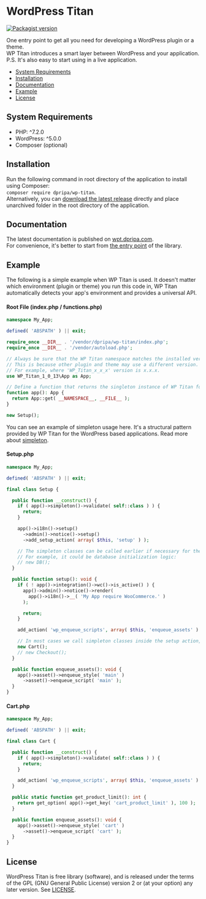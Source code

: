 # WordPress Titan

<a href="https://packagist.org/packages/dpripa/wp-titan"><img src="https://img.shields.io/packagist/v/dpripa/wp-titan" alt="Packagist version"/></a>

One entry point to get all you need for developing a WordPress plugin or a theme.\
WP Titan introduces a smart layer between WordPress and your application.\
P.S. It's also easy to start using in a live application.

- [System Requirements](#system-requirements)
- [Installation](#installation)
- [Documentation](#documentation)
- [Example](#example)
- [License](#license)

## System Requirements
- PHP: ^7.2.0
- WordPress: ^5.0.0
- Composer (optional)

## Installation
Run the following command in root directory of the application to install using Composer:\
`composer require dpripa/wp-titan`.\
Alternatively, you can [download the latest release](https://github.com/dpripa/wp-titan/releases/latest) directly and place unarchived folder in the root directory of the application.

## Documentation
The latest documentation is published on [wpt.dpripa.com](https://wpt.dpripa.com).\
For convenience, it's better to start from [the entry point](https://wpt.dpripa.com/classes/WP-Titan-1-0-13-App.html) of the library.

## Example
The following is a simple example when WP Titan is used. It doesn't matter which environment (plugin or theme) you run this code in, WP Titan automatically detects your app's environment and provides a universal API.

#### Root File (index.php / functions.php)
```php
namespace My_App;

defined( 'ABSPATH' ) || exit;

require_once __DIR__ . '/vendor/dpripa/wp-titan/index.php';
require_once __DIR__ . '/vendor/autoload.php';

// Always be sure that the WP Titan namespace matches the installed version of the library.
// This is because other plugin and theme may use a different version.
// For example, where 'WP_Titan_x_x_x' version is x.x.x.
use WP_Titan_1_0_13\App as App;

// Define a function that returns the singleton instance of WP Titan for your application.
function app(): App {
  return App::get( __NAMESPACE__, __FILE__ );
}

new Setup();
```
You can see an example of simpleton usage here. It's a structural pattern provided by WP Titan for the WordPress based applications. Read more about [simpleton](https://wpt.dpripa.com/classes/WP-Titan-1-0-13-Simpleton.html).

#### Setup.php
```php
namespace My_App;

defined( 'ABSPATH' ) || exit;

final class Setup {

  public function __construct() {
    if ( app()->simpleton()->validate( self::class ) ) {
      return;
    }

    app()->i18n()->setup()
      ->admin()->notice()->setup()
      ->add_setup_action( array( $this, 'setup' ) );

    // The simpleton classes can be called earlier if necessary for the application logic.
    // For example, it could be database initialization logic:
    // new DB();
  }

  public function setup(): void {
    if ( ! app()->integration()->wc()->is_active() ) {
      app()->admin()->notice()->render(
        app()->i18n()->__( 'My App require WooCommerce.' )
      );

      return;
    }

    add_action( 'wp_enqueue_scripts', array( $this, 'enqueue_assets' ) );

    // In most cases we call simpleton classes inside the setup action, when the WordPress core is fully loaded.
    new Cart();
    // new Checkout();
  }

  public function enqueue_assets(): void {
    app()->asset()->enqueue_style( 'main' )
      ->asset()->enqueue_script( 'main' );
  }
}
```

#### Cart.php
```php
namespace My_App;

defined( 'ABSPATH' ) || exit;

final class Cart {

  public function __construct() {
    if ( app()->simpleton()->validate( self::class ) ) {
      return;
    }

    add_action( 'wp_enqueue_scripts', array( $this, 'enqueue_assets' ) );
  }

  public static function get_product_limit(): int {
    return get_option( app()->get_key( 'cart_product_limit' ), 100 );
  }

  public function enqueue_assets(): void {
    app()->asset()->enqueue_style( 'cart' )
      ->asset()->enqueue_script( 'cart' );
  }
}
```

## License
WordPress Titan is free library (software), and is released under the terms of the GPL (GNU General Public License) version 2 or (at your option) any later version. See [LICENSE](https://github.com/dpripa/wp-titan/blob/main/LICENSE).

